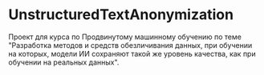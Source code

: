 # UnstructuredTextAnonymization
Проект для курса по Продвинутому  машинному обучению по теме "Разработка методов и средств обезличивания данных, при обучении на которых, модели ИИ сохраняют такой же уровень качества, как при обучении на реальных данных".

